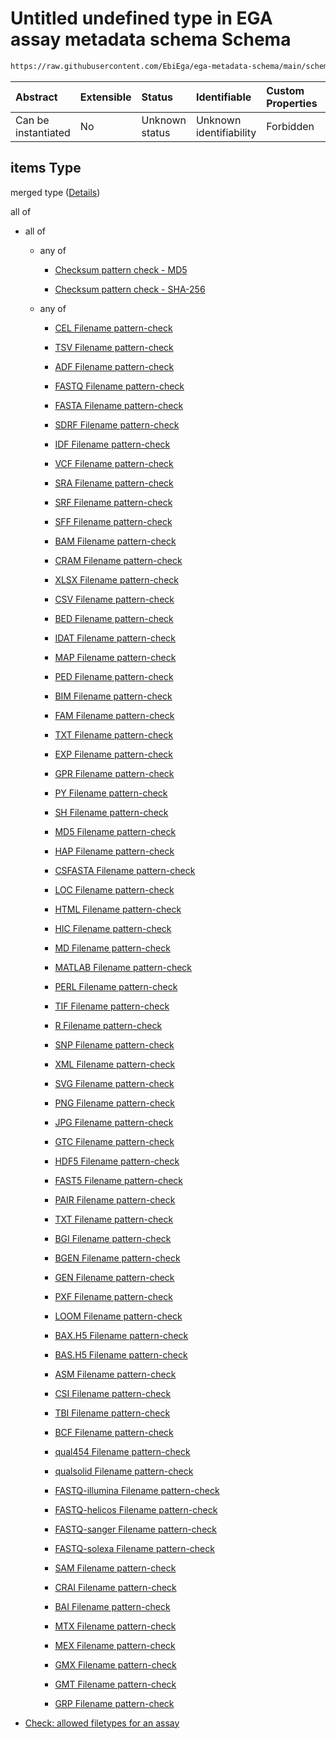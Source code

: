 # Untitled undefined type in EGA assay metadata schema Schema

```txt
https://raw.githubusercontent.com/EbiEga/ega-metadata-schema/main/schemas/EGA.assay.json#/properties/assay_files/items
```



| Abstract            | Extensible | Status         | Identifiable            | Custom Properties | Additional Properties | Access Restrictions | Defined In                                                                 |
| :------------------ | :--------- | :------------- | :---------------------- | :---------------- | :-------------------- | :------------------ | :------------------------------------------------------------------------- |
| Can be instantiated | No         | Unknown status | Unknown identifiability | Forbidden         | Allowed               | none                | [EGA.assay.json\*](../../../schemas/EGA.assay.json "open original schema") |

## items Type

merged type ([Details](ega-11-properties-data-files-produced-from-an-assay-items.md))

all of

*   all of

    *   any of

        *   [Checksum pattern check - MD5](ega-12-definitions-check-checksum-checks-based-on-its-method-anyof-checksum-pattern-check---md5.md "check type definition")

        *   [Checksum pattern check - SHA-256](ega-12-definitions-check-checksum-checks-based-on-its-method-anyof-checksum-pattern-check---sha-256.md "check type definition")

    *   any of

        *   [CEL Filename pattern-check](ega-12-definitions-check-filetype-checks-based-on-its-filename-anyof-cel-filename-pattern-check.md "check type definition")

        *   [TSV Filename pattern-check](ega-12-definitions-check-filetype-checks-based-on-its-filename-anyof-tsv-filename-pattern-check.md "check type definition")

        *   [ADF Filename pattern-check](ega-12-definitions-check-filetype-checks-based-on-its-filename-anyof-adf-filename-pattern-check.md "check type definition")

        *   [FASTQ Filename pattern-check](ega-12-definitions-check-filetype-checks-based-on-its-filename-anyof-fastq-filename-pattern-check.md "check type definition")

        *   [FASTA Filename pattern-check](ega-12-definitions-check-filetype-checks-based-on-its-filename-anyof-fasta-filename-pattern-check.md "check type definition")

        *   [SDRF Filename pattern-check](ega-12-definitions-check-filetype-checks-based-on-its-filename-anyof-sdrf-filename-pattern-check.md "check type definition")

        *   [IDF Filename pattern-check](ega-12-definitions-check-filetype-checks-based-on-its-filename-anyof-idf-filename-pattern-check.md "check type definition")

        *   [VCF Filename pattern-check](ega-12-definitions-check-filetype-checks-based-on-its-filename-anyof-vcf-filename-pattern-check.md "check type definition")

        *   [SRA Filename pattern-check](ega-12-definitions-check-filetype-checks-based-on-its-filename-anyof-sra-filename-pattern-check.md "check type definition")

        *   [SRF Filename pattern-check](ega-12-definitions-check-filetype-checks-based-on-its-filename-anyof-srf-filename-pattern-check.md "check type definition")

        *   [SFF Filename pattern-check](ega-12-definitions-check-filetype-checks-based-on-its-filename-anyof-sff-filename-pattern-check.md "check type definition")

        *   [BAM Filename pattern-check](ega-12-definitions-check-filetype-checks-based-on-its-filename-anyof-bam-filename-pattern-check.md "check type definition")

        *   [CRAM Filename pattern-check](ega-12-definitions-check-filetype-checks-based-on-its-filename-anyof-cram-filename-pattern-check.md "check type definition")

        *   [XLSX Filename pattern-check](ega-12-definitions-check-filetype-checks-based-on-its-filename-anyof-xlsx-filename-pattern-check.md "check type definition")

        *   [CSV Filename pattern-check](ega-12-definitions-check-filetype-checks-based-on-its-filename-anyof-csv-filename-pattern-check.md "check type definition")

        *   [BED Filename pattern-check](ega-12-definitions-check-filetype-checks-based-on-its-filename-anyof-bed-filename-pattern-check.md "check type definition")

        *   [IDAT Filename pattern-check](ega-12-definitions-check-filetype-checks-based-on-its-filename-anyof-idat-filename-pattern-check.md "check type definition")

        *   [MAP Filename pattern-check](ega-12-definitions-check-filetype-checks-based-on-its-filename-anyof-map-filename-pattern-check.md "check type definition")

        *   [PED Filename pattern-check](ega-12-definitions-check-filetype-checks-based-on-its-filename-anyof-ped-filename-pattern-check.md "check type definition")

        *   [BIM Filename pattern-check](ega-12-definitions-check-filetype-checks-based-on-its-filename-anyof-bim-filename-pattern-check.md "check type definition")

        *   [FAM Filename pattern-check](ega-12-definitions-check-filetype-checks-based-on-its-filename-anyof-fam-filename-pattern-check.md "check type definition")

        *   [TXT Filename pattern-check](ega-12-definitions-check-filetype-checks-based-on-its-filename-anyof-txt-filename-pattern-check.md "check type definition")

        *   [EXP Filename pattern-check](ega-12-definitions-check-filetype-checks-based-on-its-filename-anyof-exp-filename-pattern-check.md "check type definition")

        *   [GPR Filename pattern-check](ega-12-definitions-check-filetype-checks-based-on-its-filename-anyof-gpr-filename-pattern-check.md "check type definition")

        *   [PY Filename pattern-check](ega-12-definitions-check-filetype-checks-based-on-its-filename-anyof-py-filename-pattern-check.md "check type definition")

        *   [SH Filename pattern-check](ega-12-definitions-check-filetype-checks-based-on-its-filename-anyof-sh-filename-pattern-check.md "check type definition")

        *   [MD5 Filename pattern-check](ega-12-definitions-check-filetype-checks-based-on-its-filename-anyof-md5-filename-pattern-check.md "check type definition")

        *   [HAP Filename pattern-check](ega-12-definitions-check-filetype-checks-based-on-its-filename-anyof-hap-filename-pattern-check.md "check type definition")

        *   [CSFASTA Filename pattern-check](ega-12-definitions-check-filetype-checks-based-on-its-filename-anyof-csfasta-filename-pattern-check.md "check type definition")

        *   [LOC Filename pattern-check](ega-12-definitions-check-filetype-checks-based-on-its-filename-anyof-loc-filename-pattern-check.md "check type definition")

        *   [HTML Filename pattern-check](ega-12-definitions-check-filetype-checks-based-on-its-filename-anyof-html-filename-pattern-check.md "check type definition")

        *   [HIC Filename pattern-check](ega-12-definitions-check-filetype-checks-based-on-its-filename-anyof-hic-filename-pattern-check.md "check type definition")

        *   [MD Filename pattern-check](ega-12-definitions-check-filetype-checks-based-on-its-filename-anyof-md-filename-pattern-check.md "check type definition")

        *   [MATLAB Filename pattern-check](ega-12-definitions-check-filetype-checks-based-on-its-filename-anyof-matlab-filename-pattern-check.md "check type definition")

        *   [PERL Filename pattern-check](ega-12-definitions-check-filetype-checks-based-on-its-filename-anyof-perl-filename-pattern-check.md "check type definition")

        *   [TIF Filename pattern-check](ega-12-definitions-check-filetype-checks-based-on-its-filename-anyof-tif-filename-pattern-check.md "check type definition")

        *   [R Filename pattern-check](ega-12-definitions-check-filetype-checks-based-on-its-filename-anyof-r-filename-pattern-check.md "check type definition")

        *   [SNP Filename pattern-check](ega-12-definitions-check-filetype-checks-based-on-its-filename-anyof-snp-filename-pattern-check.md "check type definition")

        *   [XML Filename pattern-check](ega-12-definitions-check-filetype-checks-based-on-its-filename-anyof-xml-filename-pattern-check.md "check type definition")

        *   [SVG Filename pattern-check](ega-12-definitions-check-filetype-checks-based-on-its-filename-anyof-svg-filename-pattern-check.md "check type definition")

        *   [PNG Filename pattern-check](ega-12-definitions-check-filetype-checks-based-on-its-filename-anyof-png-filename-pattern-check.md "check type definition")

        *   [JPG Filename pattern-check](ega-12-definitions-check-filetype-checks-based-on-its-filename-anyof-jpg-filename-pattern-check.md "check type definition")

        *   [GTC Filename pattern-check](ega-12-definitions-check-filetype-checks-based-on-its-filename-anyof-gtc-filename-pattern-check.md "check type definition")

        *   [HDF5 Filename pattern-check](ega-12-definitions-check-filetype-checks-based-on-its-filename-anyof-hdf5-filename-pattern-check.md "check type definition")

        *   [FAST5 Filename pattern-check](ega-12-definitions-check-filetype-checks-based-on-its-filename-anyof-fast5-filename-pattern-check.md "check type definition")

        *   [PAIR Filename pattern-check](ega-12-definitions-check-filetype-checks-based-on-its-filename-anyof-pair-filename-pattern-check.md "check type definition")

        *   [TXT Filename pattern-check](ega-12-definitions-check-filetype-checks-based-on-its-filename-anyof-txt-filename-pattern-check-1.md "check type definition")

        *   [BGI Filename pattern-check](ega-12-definitions-check-filetype-checks-based-on-its-filename-anyof-bgi-filename-pattern-check.md "check type definition")

        *   [BGEN Filename pattern-check](ega-12-definitions-check-filetype-checks-based-on-its-filename-anyof-bgen-filename-pattern-check.md "check type definition")

        *   [GEN Filename pattern-check](ega-12-definitions-check-filetype-checks-based-on-its-filename-anyof-gen-filename-pattern-check.md "check type definition")

        *   [PXF Filename pattern-check](ega-12-definitions-check-filetype-checks-based-on-its-filename-anyof-pxf-filename-pattern-check.md "check type definition")

        *   [LOOM Filename pattern-check](ega-12-definitions-check-filetype-checks-based-on-its-filename-anyof-loom-filename-pattern-check.md "check type definition")

        *   [BAX.H5 Filename pattern-check](ega-12-definitions-check-filetype-checks-based-on-its-filename-anyof-baxh5-filename-pattern-check.md "check type definition")

        *   [BAS.H5 Filename pattern-check](ega-12-definitions-check-filetype-checks-based-on-its-filename-anyof-bash5-filename-pattern-check.md "check type definition")

        *   [ASM Filename pattern-check](ega-12-definitions-check-filetype-checks-based-on-its-filename-anyof-asm-filename-pattern-check.md "check type definition")

        *   [CSI Filename pattern-check](ega-12-definitions-check-filetype-checks-based-on-its-filename-anyof-csi-filename-pattern-check.md "check type definition")

        *   [TBI Filename pattern-check](ega-12-definitions-check-filetype-checks-based-on-its-filename-anyof-tbi-filename-pattern-check.md "check type definition")

        *   [BCF Filename pattern-check](ega-12-definitions-check-filetype-checks-based-on-its-filename-anyof-bcf-filename-pattern-check.md "check type definition")

        *   [qual454 Filename pattern-check](ega-12-definitions-check-filetype-checks-based-on-its-filename-anyof-qual454-filename-pattern-check.md "check type definition")

        *   [qualsolid Filename pattern-check](ega-12-definitions-check-filetype-checks-based-on-its-filename-anyof-qualsolid-filename-pattern-check.md "check type definition")

        *   [FASTQ-illumina Filename pattern-check](ega-12-definitions-check-filetype-checks-based-on-its-filename-anyof-fastq-illumina-filename-pattern-check.md "check type definition")

        *   [FASTQ-helicos Filename pattern-check](ega-12-definitions-check-filetype-checks-based-on-its-filename-anyof-fastq-helicos-filename-pattern-check.md "check type definition")

        *   [FASTQ-sanger Filename pattern-check](ega-12-definitions-check-filetype-checks-based-on-its-filename-anyof-fastq-sanger-filename-pattern-check.md "check type definition")

        *   [FASTQ-solexa Filename pattern-check](ega-12-definitions-check-filetype-checks-based-on-its-filename-anyof-fastq-solexa-filename-pattern-check.md "check type definition")

        *   [SAM Filename pattern-check](ega-12-definitions-check-filetype-checks-based-on-its-filename-anyof-sam-filename-pattern-check.md "check type definition")

        *   [CRAI Filename pattern-check](ega-12-definitions-check-filetype-checks-based-on-its-filename-anyof-crai-filename-pattern-check.md "check type definition")

        *   [BAI Filename pattern-check](ega-12-definitions-check-filetype-checks-based-on-its-filename-anyof-bai-filename-pattern-check.md "check type definition")

        *   [MTX Filename pattern-check](ega-12-definitions-check-filetype-checks-based-on-its-filename-anyof-mtx-filename-pattern-check.md "check type definition")

        *   [MEX Filename pattern-check](ega-12-definitions-check-filetype-checks-based-on-its-filename-anyof-mex-filename-pattern-check.md "check type definition")

        *   [GMX Filename pattern-check](ega-12-definitions-check-filetype-checks-based-on-its-filename-anyof-gmx-filename-pattern-check.md "check type definition")

        *   [GMT Filename pattern-check](ega-12-definitions-check-filetype-checks-based-on-its-filename-anyof-gmt-filename-pattern-check.md "check type definition")

        *   [GRP Filename pattern-check](ega-12-definitions-check-filetype-checks-based-on-its-filename-anyof-grp-filename-pattern-check.md "check type definition")

*   [Check: allowed filetypes for an assay](ega-12-definitions-check-allowed-filetypes-for-an-assay.md "check type definition")
